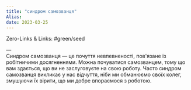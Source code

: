 ```yaml
---
title: "синдром самозванця"
Alias: 
date: 2023-03-25  
---
```

Zero-Links & Links:  #green/seed 


—  
Синдром самозванця — це почуття невпевненості, пов'язане із робітничими досягненнями. Можна почуватися самозванцем, тому що вам здається, що ви не заслуговуєте на свою роботу. Часто синдром самозванця викликає у нас відчуття, ніби ми обманюємо своїх колег, змушуючи їх вірити, що ми добре впораємося з роботою.